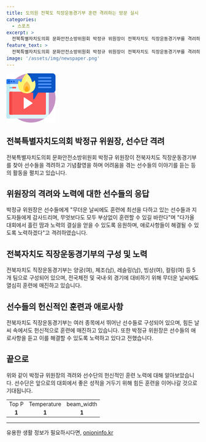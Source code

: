 ```yaml
---
title: 도의원 전북도 직장운동경기부 훈련 격려하는 방문 실시
categories:
  - 스포츠
excerpt: >
  전북특별자치도의회 문화안전소방위원회 박정규 위원장이 전북자치도 직장운동경기부를 격려하고 애로사항을 청취하며 지도자와 선수들과 함께 기념촬영을 하는 가운데, 선수들의 열정과 노력에 감사하다는 메시지를 전했습니다. 현재 전국체전과 국내·외 경기를 위해 열심히 훈련 중인 5개 팀의 선수들은 무더운 날씨 속에서도 최선을 다하고 있으며, 박 위원장은 그들의 부상없는 훈련과 애로사항 해결을 위한 지원을 약속했습니다.
feature_text: >
  전북특별자치도의회 문화안전소방위원회 박정규 위원장이 전북자치도 직장운동경기부를 격려하고 애로사항을 청취하며 지도자와 선수들과 함께 기념촬영을 하는 가운데, 선수들의 열정과 노력에 감사하다는 메시지를 전했습니다. 현재 전국체전과 국내·외 경기를 위해 열심히 훈련 중인 5개 팀의 선수들은 무더운 날씨 속에서도 최선을 다하고 있으며, 박 위원장은 그들의 부상없는 훈련과 애로사항 해결을 위한 지원을 약속했습니다.
image: '/assets/img/newspaper.png'
---
```


<p><img src="/assets/img/news.png" alt="rentncar 속보" /></p>

<h2>전북특별자치도의회 박정규 위원장, 선수단 격려</h2>

<p data-ke-size="size16">전북특별자치도의회 문화안전소방위원회 박정규 위원장이 전북자치도 직장운동경기부를 찾아 선수들을 격려하고 기념촬영을 하며 어려움을 겪는 선수들의 이야기를 듣는 등의 활동을 펼치고 있습니다.</p>

<h2>위원장의 격려와 노력에 대한 선수들의 응답</h2>

<p data-ke-size="size16">박정규 위원장은 선수들에게 "무더운 날씨에도 훈련에 최선을 다하고 있는 선수들과 지도자들에게 감사드리며, 무엇보다도 모두 부상없이 훈련할 수 있길 바란다"며 "다가올 대회에서 흘린 땀과 노력의 결실을 얻을 수 있도록 응원하며, 애로사항들이 해결될 수 있도록 노력하겠다"고 격려하였습니다.</p>

<h2>전북자치도 직장운동경기부의 구성 및 노력</h2>

<p data-ke-size="size16">전북자치도 직장운동경기부는 양궁(여), 체조(남), 레슬링(남), 빙상(여), 컬링(여) 등 5개 팀으로 구성되어 있으며, 전국체전 및 국내·외 경기에 대비하기 위해 무더운 날씨에도 열심히 훈련에 매진하고 있습니다.</p>

<h2>선수들의 헌신적인 훈련과 애로사항</h2>

<p data-ke-size="size16">전북자치도 직장운동경기부는 여러 종목에서 뛰어난 선수들로 구성되어 있으며, 힘든 날씨 속에서도 헌신적으로 훈련에 매진하고 있습니다. 또한 박정규 위원장은 선수들의 애로사항을 듣고 이를 해결할 수 있도록 노력하고 있다고 전했습니다.</p>

<h2>끝으로</h2>

<p data-ke-size="size16">위와 같이 박정규 위원장의 격려와 선수단의 헌신적인 훈련 노력에 대해 알아보았습니다. 선수단은 앞으로의 대회에서 좋은 성적을 거두기 위해 힘든 훈련을 이어나갈 것으로 기대됩니다.</p>

<table>
  <tr>
    <td>Top P</td>
    <td>Temperature</td>
    <td>beam_width</td>
  </tr>
  <tr>
    <td style="text-align: center; height: 17px;"><b>1</b></td>
    <td style="text-align: center; height: 17px;"><b>1</b></td>
    <td style="text-align: center; height: 17px;"><b>1</b></td>
  </tr>
</table>

<hr>
유용한 생활 정보가 필요하시다면, <a href="https://onioninfo.kr" rel="dofollow">onioninfo.kr</a>


